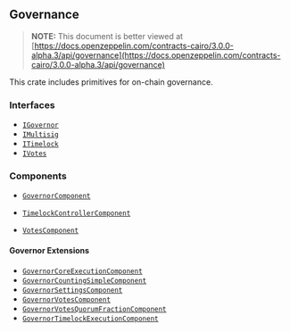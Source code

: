 ## Governance

> **NOTE:** This document is better viewed at [https://docs.openzeppelin.com/contracts-cairo/3.0.0-alpha.3/api/governance](https://docs.openzeppelin.com/contracts-cairo/3.0.0-alpha.3/api/governance)

This crate includes primitives for on-chain governance.

### Interfaces

- [`IGovernor`](https://docs.openzeppelin.com/contracts-cairo/3.0.0-alpha.3/api/governance#IGovernor)
- [`IMultisig`](https://docs.openzeppelin.com/contracts-cairo/3.0.0-alpha.3/api/governance#IMultisig)
- [`ITimelock`](https://docs.openzeppelin.com/contracts-cairo/3.0.0-alpha.3/api/governance#ITimelock)
- [`IVotes`](https://docs.openzeppelin.com/contracts-cairo/3.0.0-alpha.3/api/governance#IVotes)

### Components

- [`GovernorComponent`](https://docs.openzeppelin.com/contracts-cairo/3.0.0-alpha.3/api/governance#GovernorComponent)

- [`TimelockControllerComponent`](https://docs.openzeppelin.com/contracts-cairo/3.0.0-alpha.3/api/governance#TimelockControllerComponent)
- [`VotesComponent`](https://docs.openzeppelin.com/contracts-cairo/3.0.0-alpha.3/api/governance#VotesComponent)

#### Governor Extensions

- [`GovernorCoreExecutionComponent`](https://docs.openzeppelin.com/contracts-cairo/3.0.0-alpha.3/api/governance#GovernorCoreExecutionComponent)
- [`GovernorCountingSimpleComponent`](https://docs.openzeppelin.com/contracts-cairo/3.0.0-alpha.3/api/governance#GovernorCountingSimpleComponent)
- [`GovernorSettingsComponent`](https://docs.openzeppelin.com/contracts-cairo/3.0.0-alpha.3/api/governance#GovernorSettingsComponent)
- [`GovernorVotesComponent`](https://docs.openzeppelin.com/contracts-cairo/3.0.0-alpha.3/api/governance#GovernorVotesComponent)
- [`GovernorVotesQuorumFractionComponent`](https://docs.openzeppelin.com/contracts-cairo/3.0.0-alpha.3/api/governance#GovernorVotesQuorumFractionComponent)
- [`GovernorTimelockExecutionComponent`](https://docs.openzeppelin.com/contracts-cairo/3.0.0-alpha.3/api/governance#GovernorTimelockExecutionComponent)
